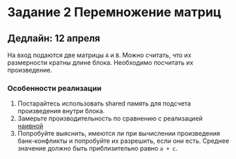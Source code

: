 # Задание 2 Перемножение матриц

## Дедлайн: 12 апреля

На вход подаются две матрицы `A` и `B`. Можно считать, что их размерности кратны длине блока. Необходимо посчитать их произведение.

### Особенности реализации

1. Постарайтесь использовать shared память для подсчета произведения внутри блока.
2. Замерьте производительность по сравнению с реализацией [наивной](/CUDA/03.5-matrix-multiplication-example)
3. Попробуйте выяснить, имеются ли при вычислении произведения банк-конфликты и попробуйте их разрешить, если они есть.
Среднее значение должно быть приблизительно равно `a + c`.
